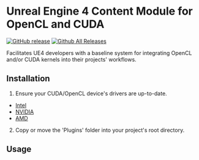 # Unreal Engine 4 Content Module for OpenCL and CUDA

[![GitHub release](https://img.shields.io/github/release/ioltuszyk/ue4-gpgpu-plugin.svg)](https://github.com/ioltuszyk/ue4-gpgpu-plugin/releases)
[![Github All Releases](https://img.shields.io/github/downloads/ioltuszyk/ue4-gpgpu-plugin/total.svg)](https://github.com/ioltuszyk/ue4-gpgpu-plugin/releases)

Facilitates UE4 developers with a baseline system for integrating OpenCL and/or CUDA kernels into their projects' workflows. 

Installation
----------------------

1. Ensure your CUDA/OpenCL device's drivers are up-to-date.
  * [Intel](https://software.intel.com/en-us/articles/opencl-drivers)
  * [NVIDIA](https://www.nvidia.com/Download/index.aspx?lang=en-us)
  * [AMD](https://www.amd.com/en/support)
2. Copy or move the 'Plugins' folder into your project's root directory.

Usage
----------------------

